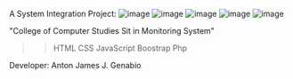 A System Integration Project:
![image](https://github.com/Javabutdif/System_Integration/assets/116171287/192d3494-037c-4b37-9bd9-3bae70084f63)
![image](https://github.com/Javabutdif/System_Integration/assets/116171287/4fc258c3-805d-40f6-8dfd-d5ccb9c3d211)
![image](https://github.com/Javabutdif/System_Integration/assets/116171287/e46181ab-407f-40ea-bae4-792f5f2c2249)
![image](https://github.com/Javabutdif/System_Integration/assets/116171287/250748a7-e42f-4bfc-9ee1-1e705252ddb4)
![image](https://github.com/Javabutdif/System_Integration/assets/116171287/c7ec54a8-43b6-4338-baff-125081511633)



"College of Computer Studies Sit in Monitoring System"

>>HTML
>>CSS
>>JavaScript
>>Boostrap
>>Php


Developer: Anton James J. Genabio
